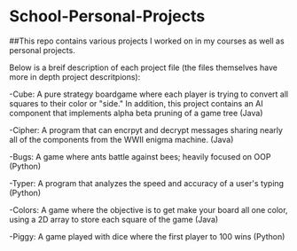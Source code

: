 # School-Personal-Projects

##This repo contains various projects I worked on in my courses as well as personal projects.

Below is a breif description of each project file (the files themselves have more in depth project descritpions):

-Cube: A pure strategy boardgame where each player is trying to convert all squares to their color or "side."
       In addition, this project contains an AI component that implements alpha beta pruning of a game tree (Java)
       
-Cipher: A program that can encrpyt and decrypt messages sharing nearly all of the components from the WWII enigma machine. (Java)       

-Bugs:  A game where ants battle against bees; heavily focused on OOP (Python)

-Typer:  A program that analyzes the speed and accuracy of a user's typing (Python)

-Colors: A game where the objective is to get make your board all one color, using a 2D array to store each square of the game (Java)

-Piggy:  A game played with dice where the first player to 100 wins (Python)
